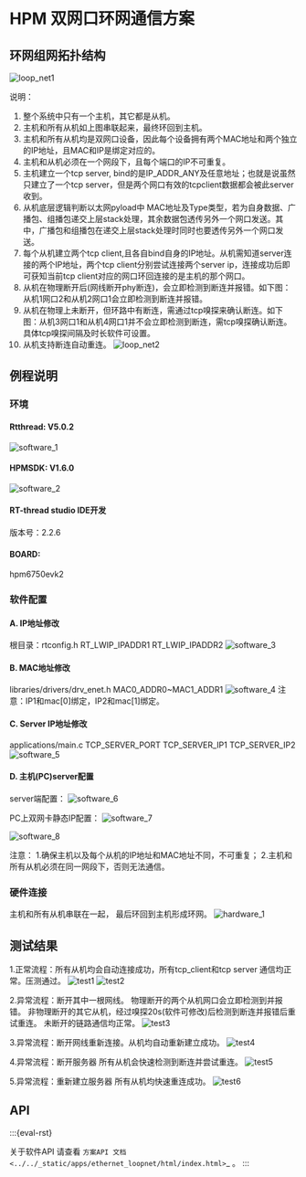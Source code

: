 # HPM 双网口环网通信方案

## 环网组网拓扑结构

![loop_net1](doc/api/assets/loop_net_1.png)

说明：
1. 整个系统中只有一个主机，其它都是从机。
2. 主机和所有从机如上图串联起来，最终环回到主机。
3. 主机和所有从机均是双网口设备，因此每个设备拥有两个MAC地址和两个独立的IP地址，且MAC和IP是绑定对应的。
4. 主机和从机必须在一个网段下，且每个端口的IP不可重复。
5. 主机建立一个tcp server, bind的是IP_ADDR_ANY及任意地址；也就是说虽然只建立了一个tcp server，但是两个网口有效的tcpclient数据都会被此server收到。
6. 从机底层逻辑判断以太网pyload中 MAC地址及Type类型，若为自身数据、广播包、组播包递交上层stack处理，其余数据包透传另外一个网口发送。其中，广播包和组播包在递交上层stack处理时同时也要透传另外一个网口发送。
7. 每个从机建立两个tcp client,且各自bind自身的IP地址。从机需知道server连接的两个IP地址，两个tcp client分别尝试连接两个server ip，连接成功后即可获知当前tcp client对应的网口环回连接的是主机的那个网口。
8. 从机在物理断开后(网线断开phy断连)，会立即检测到断连并报错。如下图：从机1网口2和从机2网口1会立即检测到断连并报错。
9. 从机在物理上未断开，但环路中有断连，需通过tcp嗅探来确认断连。如下图：从机3网口1和从机4网口1并不会立即检测到断连，需tcp嗅探确认断连。具体tcp嗅探间隔及时长软件可设置。
10. 从机支持断连自动重连。
![loop_net2](doc/api/assets/loop_net_2.png)


## 例程说明

### 环境

#### Rtthread: V5.0.2

![software_1](doc/api/assets/rtthread_version1.png)


#### HPMSDK: V1.6.0

![software_2](doc/api/assets/rtthread_version3.png)

#### RT-thread studio IDE开发

版本号：2.2.6

#### BOARD:

hpm6750evk2

### 软件配置

#### A. IP地址修改

根目录：rtconfig.h
RT_LWIP_IPADDR1
RT_LWIP_IPADDR2
![software_3](doc/api/assets//software_config1.png)

#### B. MAC地址修改

libraries/drivers/drv_enet.h
MAC0_ADDR0~MAC1_ADDR1
![software_4](doc/api/assets/software_config7.png)
注意：IP1和mac[0]绑定，IP2和mac[1]绑定。

#### C. Server IP地址修改

applications/main.c
TCP_SERVER_PORT
TCP_SERVER_IP1
TCP_SERVER_IP2
![software_5](doc/api/assets/software_config3.png)

#### D. 主机(PC)server配置

server端配置：
![software_6](doc/api/assets/software_config4.png)

PC上双网卡静态IP配置：
![software_7](doc/api/assets/software_config5.png) 

![software_8](doc/api/assets/software_config6.png)

注意：
1.确保主机以及每个从机的IP地址和MAC地址不同，不可重复；
2.主机和所有从机必须在同一网段下，否则无法通信。

### 硬件连接

主机和所有从机串联在一起， 最后环回到主机形成环网。
![hardware_1](doc/api/assets/hardware_config1.png)

## 测试结果

1.正常流程：所有从机均会自动连接成功，所有tcp_client和tcp server 通信均正常。压测通过。
![test1](doc/api/assets/test1.png)
![test2](doc/api/assets/test2.png)

2.异常流程：断开其中一根网线。
物理断开的两个从机网口会立即检测到并报错。
非物理断开的其它从机，经过嗅探20s(软件可修改)后检测到断连并报错后重试重连。
未断开的链路通信均正常。
![test3](doc/api/assets/test3.png)

3.异常流程：断开网线重新连接。从机均自动重新建立成功。
![test4](doc/api/assets/test4.png)

4.异常流程：断开服务器
所有从机会快速检测到断连并尝试重连。
![test5](doc/api/assets/test5.png)

5.异常流程：重新建立服务器
所有从机均快速重连成功。
![test6](doc/api/assets/test6.png)

## API

:::{eval-rst}

关于软件API 请查看 `方案API 文档 <../../_static/apps/ethernet_loopnet/html/index.html>`_ 。
:::
